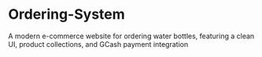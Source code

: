 # Ordering-System
A modern e-commerce website for ordering water bottles, featuring a clean UI, product collections, and GCash payment integration
